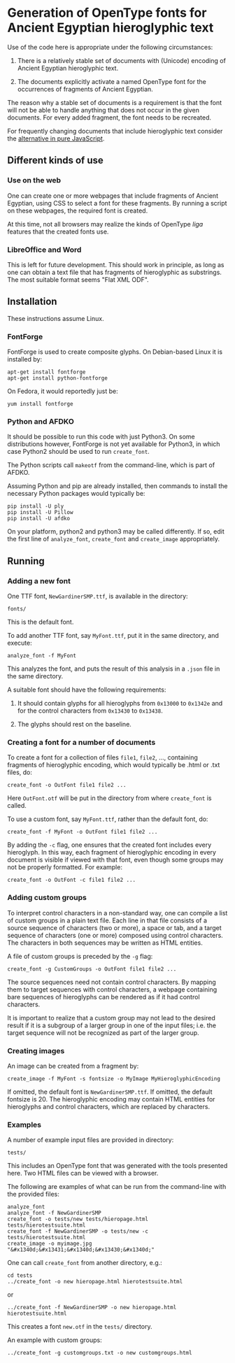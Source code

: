 # Generation of OpenType fonts for Ancient Egyptian hieroglyphic text

Use of the code here is appropriate under the following circumstances:

1. There is a relatively stable set of documents with (Unicode) encoding of Ancient
Egyptian hieroglyphic text.

2. The documents explicitly activate a named OpenType font for the
occurrences of fragments of Ancient Egyptian.

The reason why a stable set of documents is a requirement is that the font
will not be able to handle anything that does not occur in the given documents. 
For every added fragment, the font needs to be recreated.

For frequently changing documents that include hieroglyphic text consider the
[alternative in pure JavaScript](https://github.com/nederhof/resjs).

## Different kinds of use

### Use on the web

One can create one or more webpages that include fragments of Ancient Egyptian, using CSS
to select a font for these fragments. By running a script on these webpages,
the required font is created.

At this time, not all browsers may realize the kinds of OpenType *liga* features 
that the created fonts use. 

### LibreOffice and Word

This is left for future development. This should work in principle,
as long as one can obtain a text file that has fragments of hieroglyphic as substrings.
The most suitable format seems "Flat XML ODF".

## Installation

These instructions assume Linux.

### FontForge

FontForge is used to create composite glyphs. On Debian-based Linux it is installed by:

```
apt-get install fontforge
apt-get install python-fontforge
```

On Fedora, it would reportedly just be:

```
yum install fontforge
```

### Python and AFDKO

It should be possible to run this code with just Python3.
On some distributions however, FontForge is not yet available for Python3, in
which case Python2 should be used to run `create_font`.

The Python scripts call `makeotf` from the command-line, which is part of AFDKO.

Assuming Python and pip are already installed,
then commands to install the necessary Python packages would typically be:

```
pip install -U ply
pip install -U Pillow
pip install -U afdko
```

On your platform, python2 and python3 may be called differently. If so, edit
the first line of `analyze_font`, `create_font` and `create_image` appropriately.

## Running

### Adding a new font

One TTF font, `NewGardinerSMP.ttf`, is available in the directory:

```
fonts/
```

This is the default font.

To add another TTF font, say `MyFont.ttf`, put it in the same directory,
and execute:

```
analyze_font -f MyFont
```

This analyzes the font, and puts the result of this analysis in a `.json` file
in the same directory.

A suitable font should have the following requirements:

1. It should contain glyphs for all hieroglyphs from `0x13000` to `0x1342e` and
for the control characters from `0x13430` to `0x13438`.

2. The glyphs should rest on the baseline.

### Creating a font for a number of documents

To create a font for a collection of files `file1`, `file2`, ..., containing fragments of
hieroglyphic encoding, which would typically be .html or .txt files, do:


```
create_font -o OutFont file1 file2 ...
```

Here `OutFont.otf` will be put in the directory from where `create_font` is
called.

To use a custom font, say `MyFont.ttf`, rather than the default font, do:

```
create_font -f MyFont -o OutFont file1 file2 ...
```

By adding the `-c` flag, one ensures that the created font includes every
hieroglyph. In this way, each fragment of hieroglyphic encoding in every document 
is visible if viewed with that font, even though some groups may not be properly formatted.
For example:

```
create_font -o OutFont -c file1 file2 ...
```

### Adding custom groups

To interpret control characters in a non-standard way, one can
compile a list of custom groups in a plain text file. Each line in that file consists of
a source sequence of characters (two or more), a space or tab, 
and a target sequence of characters (one or more) composed using control characters.
The characters in both sequences may be written as HTML entities.

A file of custom groups is preceded by the `-g` flag:

```
create_font -g CustomGroups -o OutFont file1 file2 ...
```

The source sequences need not contain control characters. By mapping them to
target sequences with control characters,
a webpage containing bare sequences of hieroglyphs can be rendered as 
if it had control characters.

It is important to realize that a custom group may not lead to the desired
result if it is a subgroup of a larger group in one of the input files;
i.e. the target sequence will not be recognized as part of the larger group.

### Creating images

An image can be created from a fragment by:

```
create_image -f MyFont -s fontsize -o MyImage MyHieroglyphicEncoding
```

If omitted, the default font is `NewGardinerSMP.ttf`.
If omitted, the default fontsize is 20. 
The hieroglyphic encoding may contain HTML entities for hieroglyphs and
control characters, which are replaced by characters.

### Examples

A number of example input files are provided in directory:

```
tests/
```

This includes an OpenType font that was generated with the tools presented
here. Two HTML files can be viewed with a browser.

The following are examples of what can be run from the command-line with the
provided files:

```
analyze_font
analyze_font -f NewGardinerSMP
create_font -o tests/new tests/hieropage.html tests/hierotestsuite.html
create_font -f NewGardinerSMP -o tests/new -c tests/hierotestsuite.html
create_image -o myimage.jpg "&#x1340d;&#x13431;&#x1340d;&#x13430;&#x1340d;"
```

One can call `create_font` from another directory, e.g.:

```
cd tests
../create_font -o new hieropage.html hierotestsuite.html
```

or

```
../create_font -f NewGardinerSMP -o new hieropage.html hierotestsuite.html
```

This creates a font `new.otf` in the `tests/` directory.

An example with custom groups:

```
../create_font -g customgroups.txt -o new customgroups.html
```
